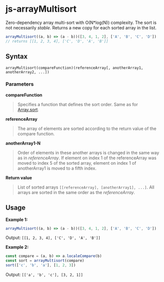# js-arrayMultisort
Zero-dependency array multi-sort with O(N*log(N)) complexity. The sort is not necessarily *stable*. Returns a new copy for each sorted array in the list.

```javascript
arrayMultisort((a, b) => (a - b))([3, 4, 1, 2], ['A', 'B', 'C', 'D'])
// returns [[1, 2, 3, 4], ['C', 'D', 'A', 'B']]
```

## Syntax
`arrayMultisort(compareFunction)(referenceArray[, anotherArray1, anotherArray2, ...])`

### Parameters
**compareFunction**
> Specifies a function that defines the sort order. Same as for [Array.sort](https://developer.mozilla.org/en-US/docs/Web/JavaScript/Reference/Global_Objects/Array/sort).

**referenceArray**
> The array of elements are sorted according to the return value of the compare function.

**anotherArray1-N**
> Order of elements in these another arrays is changed in the same way as in *referenceArray*. If element on index 1 of the referenceArray was moved to index 5 of the sorted array, element on index 1 of anotherArray1 is moved to a fifth index.

**Return value**
> List of sorted arrays `[[referenceArray], [anotherArray1], ...]`. All arrays are sorted in the same order as the *referenceArray*.

## Usage
**Example 1:**
```javascript
arrayMultisort((a, b) => (a - b))([3, 4, 1, 2], ['A', 'B', 'C', 'D'])
```

Output: `[[1, 2, 3, 4], ['C', 'D', 'A', 'B']]`

**Example 2:**
```javascript
const compare = (a, b) => a.localeCompare(b)
const sort = arrayMultisort(compare)
sort(['c', 'b', 'a'], [1, 2, 3])
```

Output: `[['a', 'b', 'c'], [3, 2, 1]]`
